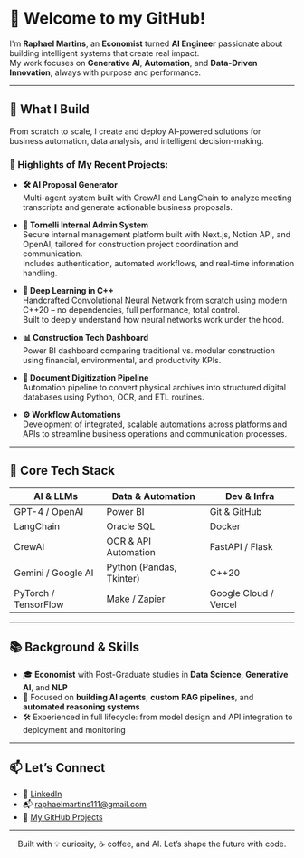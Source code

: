 # 👋 Welcome to my GitHub!

I'm **Raphael Martins**, an **Economist** turned **AI Engineer** passionate about building intelligent systems that create real impact.  
My work focuses on **Generative AI**, **Automation**, and **Data-Driven Innovation**, always with purpose and performance.

---

## 🚀 What I Build

From scratch to scale, I create and deploy AI-powered solutions for business automation, data analysis, and intelligent decision-making.

### 🧠 Highlights of My Recent Projects:

- **🛠️ AI Proposal Generator**  
  Multi-agent system built with CrewAI and LangChain to analyze meeting transcripts and generate actionable business proposals.

- **🏢 Tornelli Internal Admin System**  
  Secure internal management platform built with Next.js, Notion API, and OpenAI, tailored for construction project coordination and communication.  
  Includes authentication, automated workflows, and real-time information handling.

- **🧬 Deep Learning in C++**  
  Handcrafted Convolutional Neural Network from scratch using modern C++20 – no dependencies, full performance, total control.  
  Built to deeply understand how neural networks work under the hood.

- **📊 Construction Tech Dashboard**  
  Power BI dashboard comparing traditional vs. modular construction using financial, environmental, and productivity KPIs.

- **📂 Document Digitization Pipeline**  
  Automation pipeline to convert physical archives into structured digital databases using Python, OCR, and ETL routines.

- **⚙️ Workflow Automations**  
  Development of integrated, scalable automations across platforms and APIs to streamline business operations and communication processes.

---

## 🧰 Core Tech Stack

| AI & LLMs         | Data & Automation  | Dev & Infra              |
|-------------------|--------------------|---------------------------|
| GPT-4 / OpenAI    | Power BI           | Git & GitHub             |
| LangChain         | Oracle SQL         | Docker                   |
| CrewAI            | OCR & API Automation | FastAPI / Flask         |
| Gemini / Google AI | Python (Pandas, Tkinter) | C++20               |
| PyTorch / TensorFlow | Make / Zapier      | Google Cloud / Vercel   |

---

## 📚 Background & Skills

- 🎓 **Economist** with Post-Graduate studies in **Data Science**, **Generative AI**, and **NLP**
- 🧠 Focused on **building AI agents**, **custom RAG pipelines**, and **automated reasoning systems**
- 🛠️ Experienced in full lifecycle: from model design and API integration to deployment and monitoring

---

## 📫 Let’s Connect

- 🔗 [LinkedIn](https://www.linkedin.com/in/raphaelmta/)
- 📬 raphaelmartins111@gmail.com
- 💼 [My GitHub Projects](https://github.com/raphaelmta)

---

<p align="center">
Built with 💡 curiosity, ☕ coffee, and AI. Let’s shape the future with code.
</p>
